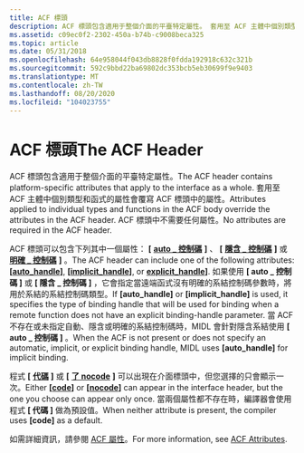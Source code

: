 ```yaml
---
title: ACF 標頭
description: ACF 標頭包含適用于整個介面的平臺特定屬性。 套用至 ACF 主體中個別類型和函式的屬性會覆寫 ACF 標頭中的屬性。 ACF 標頭中不需要任何屬性。
ms.assetid: c09ec0f2-2302-450a-b74b-c9008beca325
ms.topic: article
ms.date: 05/31/2018
ms.openlocfilehash: 64e958044f043db8828f0fdda192918c632c321b
ms.sourcegitcommit: 592c9bbd22ba69802dc353bcb5eb30699f9e9403
ms.translationtype: MT
ms.contentlocale: zh-TW
ms.lasthandoff: 08/20/2020
ms.locfileid: "104023755"
---
```

# <a name="the-acf-header"></a><span data-ttu-id="385e9-105">ACF 標頭</span><span class="sxs-lookup"><span data-stu-id="385e9-105">The ACF Header</span></span>

<span data-ttu-id="385e9-106">ACF 標頭包含適用于整個介面的平臺特定屬性。</span><span class="sxs-lookup"><span data-stu-id="385e9-106">The ACF header contains platform-specific attributes that apply to the interface as a whole.</span></span> <span data-ttu-id="385e9-107">套用至 ACF 主體中個別類型和函式的屬性會覆寫 ACF 標頭中的屬性。</span><span class="sxs-lookup"><span data-stu-id="385e9-107">Attributes applied to individual types and functions in the ACF body override the attributes in the ACF header.</span></span> <span data-ttu-id="385e9-108">ACF 標頭中不需要任何屬性。</span><span class="sxs-lookup"><span data-stu-id="385e9-108">No attributes are required in the ACF header.</span></span>

<span data-ttu-id="385e9-109">ACF 標頭可以包含下列其中一個屬性： **\[** [**auto \_ 控制碼**](/windows/desktop/Midl/auto-handle) **\]** 、 **\[** [**隱含 \_ 控制碼**](/windows/desktop/Midl/implicit-handle) **\]** 或 [**明確 \_ 控制碼**](/windows/desktop/Midl/explicit-handle) **\]** 。</span><span class="sxs-lookup"><span data-stu-id="385e9-109">The ACF header can include one of the following attributes: **\[**[**auto\_handle**](/windows/desktop/Midl/auto-handle)**\]**, **\[**[**implicit\_handle**](/windows/desktop/Midl/implicit-handle)**\]**, or [**explicit\_handle**](/windows/desktop/Midl/explicit-handle)**\]**.</span></span> <span data-ttu-id="385e9-110">如果使用 **\[ auto \_ 控制碼 \]** 或 **\[ 隱含 \_ 控制碼 \]** ，它會指定當遠端函式沒有明確的系結控制碼參數時，將用於系結的系結控制碼類型。</span><span class="sxs-lookup"><span data-stu-id="385e9-110">If **\[auto\_handle\]** or **\[implicit\_handle\]** is used, it specifies the type of binding handle that will be used for binding when a remote function does not have an explicit binding-handle parameter.</span></span> <span data-ttu-id="385e9-111">當 ACF 不存在或未指定自動、隱含或明確的系結控制碼時，MIDL 會針對隱含系結使用 **\[ auto \_ 控制碼 \]** 。</span><span class="sxs-lookup"><span data-stu-id="385e9-111">When the ACF is not present or does not specify an automatic, implicit, or explicit binding handle, MIDL uses **\[auto\_handle\]** for implicit binding.</span></span>

<span data-ttu-id="385e9-112">程式 **\[** [**代碼**](/windows/desktop/Midl/code) **\]** 或 **\[** [**了 nocode**](/windows/desktop/Midl/nocode) **\]** 可以出現在介面標頭中，但您選擇的只會顯示一次。</span><span class="sxs-lookup"><span data-stu-id="385e9-112">Either **\[**[**code**](/windows/desktop/Midl/code)**\]** or **\[**[**nocode**](/windows/desktop/Midl/nocode)**\]** can appear in the interface header, but the one you choose can appear only once.</span></span> <span data-ttu-id="385e9-113">當兩個屬性都不存在時，編譯器會使用程式 **\[ 代碼 \]** 做為預設值。</span><span class="sxs-lookup"><span data-stu-id="385e9-113">When neither attribute is present, the compiler uses **\[code\]** as a default.</span></span>

<span data-ttu-id="385e9-114">如需詳細資訊，請參閱 [ACF 屬性](/windows/desktop/Midl/acf-attributes)。</span><span class="sxs-lookup"><span data-stu-id="385e9-114">For more information, see [ACF Attributes](/windows/desktop/Midl/acf-attributes).</span></span>

 

 